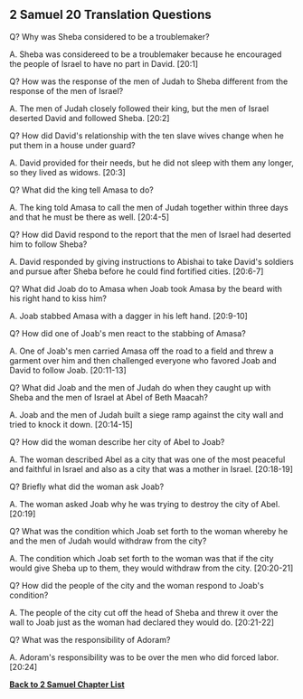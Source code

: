 ## 2 Samuel 20 Translation Questions ##

Q? Why was Sheba considered to be a troublemaker?

A. Sheba was considereed to be a troublemaker because he encouraged the people of Israel to have no part in David. [20:1]

Q? How was the response of the men of Judah to Sheba different from the response of the men of Israel?

A. The men of Judah closely followed their king, but the men of Israel deserted David and followed Sheba. [20:2]

Q? How did David's relationship with the ten slave wives change when he put them in a house under guard?

A. David provided for their needs, but he did not sleep with them any longer, so they lived as widows. [20:3]

Q? What did the king tell Amasa to do?

A. The king told Amasa to call the men of Judah together within three days and that he must be there as well. [20:4-5]

Q? How did David respond to the report that the men of Israel had deserted him to follow Sheba?

A. David responded by giving instructions to Abishai to take David's soldiers and pursue after Sheba before he could find fortified cities. [20:6-7]

Q? What did Joab do to Amasa when Joab took Amasa by the beard with his right hand to kiss him?

A. Joab stabbed Amasa with a dagger in his left hand. [20:9-10]

Q? How did one of Joab's men react to the stabbing of Amasa?

A. One of Joab's men carried Amasa off the road to a field and threw a garment over him and then challenged everyone who favored Joab and David to follow Joab. [20:11-13]

Q? What did Joab and the men of Judah do when they caught up with Sheba and the men of Israel at Abel of Beth Maacah?

A. Joab and the men of Judah built a siege ramp against the city wall and tried to knock it down. [20:14-15]

Q? How did the woman describe her city of Abel to Joab?

A. The woman described Abel as a city that was one of the most peaceful and faithful in Israel and also as a city that was a mother in Israel. [20:18-19]

Q? Briefly what did the woman ask Joab?

A. The woman asked Joab why he was trying to destroy the city of Abel. [20:19]

Q? What was the condition which Joab set forth to the woman whereby he and the men of Judah would withdraw from the city?

A. The condition which Joab set forth to the woman was that if the city would give Sheba up to them, they would withdraw from the city. [20:20-21]

Q? How did the people of the city and the woman respond to Joab's condition?

A. The people of the city cut off the head of Sheba and threw it over the wall to Joab just as the woman had declared they would do. [20:21-22]

Q? What was the responsibility of Adoram?

A. Adoram's responsibility was to be over the men who did forced labor. [20:24]

__[Back to 2 Samuel Chapter List](./)__

